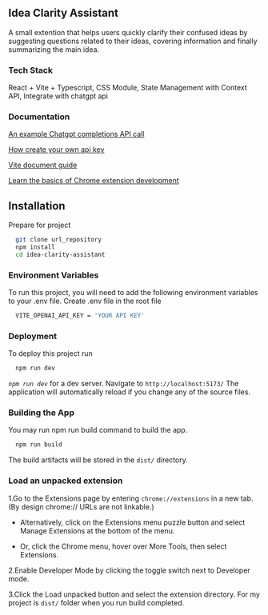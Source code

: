 
## Idea Clarity Assistant

A small extention that helps users quickly clarify their confused ideas by suggesting questions related to their ideas, covering information and finally summarizing the main idea.


### Tech Stack

React + Vite + Typescript, CSS Module, State Management with Context API, Integrate with chatgpt api


### Documentation

[An example Chatgpt completions API call](https://platform.openai.com/docs/guides/gpt/chat-completions-api)

[How create your own api key](https://platform.openai.com/account/api-keys)

[Vite document guide](https://vitejs.dev/guide/)

[Learn the basics of Chrome extension development](https://developer.chrome.com/docs/extensions/mv3/getstarted/development-basics/)

## Installation

Prepare for project 

```bash
  git clone url_repository
  npm install 
  cd idea-clarity-assistant
```
    
### Environment Variables

To run this project, you will need to add the following environment variables to your .env file. 
Create .env file in the  root file

```bash
  VITE_OPENAI_API_KEY = 'YOUR API KEY'
```
### Deployment

To deploy this project run
```bash
  npm run dev
```
 *`npm run dev`* for a dev server. Navigate to `http://localhost:5173/`
The application will automatically reload if you change any of the source files.

### Building the App

You may run npm run build command to build the app.
```bash
  npm run build
```
The build artifacts will be stored in the `dist/` directory.

### Load an unpacked extension

1.Go to the Extensions page by entering `chrome://extensions` in a new tab. (By design chrome:// URLs are not linkable.)

+ Alternatively, click on the Extensions menu puzzle button and select Manage Extensions at the bottom of the menu.

+ Or, click the Chrome menu, hover over More Tools, then select Extensions.

2.Enable Developer Mode by clicking the toggle switch next to     Developer mode.

3.Click the Load unpacked button and select the extension directory. For my project is `dist/` folder when you run build completed.

